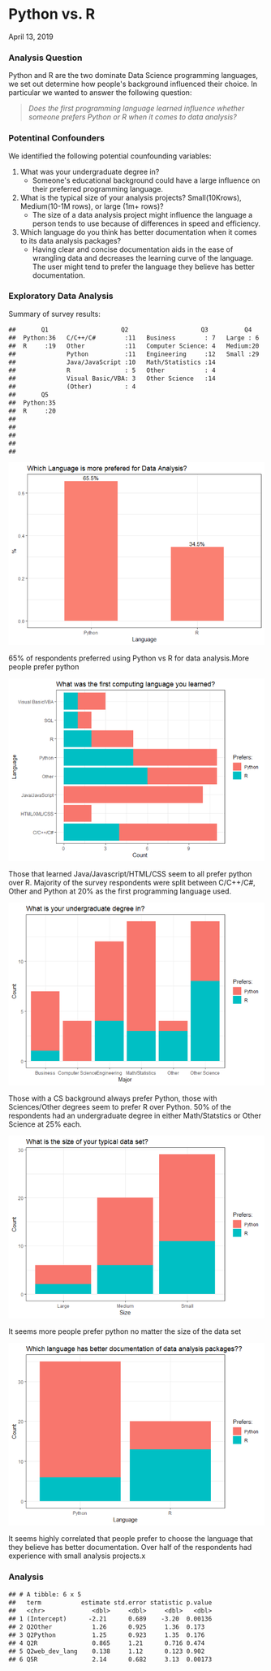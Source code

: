 Python vs. R
================
April 13, 2019

### Analysis Question

Python and R are the two dominate Data Science programming languages, we set out determine how people's background influenced their choice. In particular we wanted to answer the following question:

> *Does the first programming language learned influence whether someone prefers Python or R when it comes to data analysis?*

### Potentinal Confounders

We identified the following potential counfounding variables:

1.  What was your undergraduate degree in?
    -   Someone's educational background could have a large influence on their preferred programming language.
2.  What is the typical size of your analysis projects? Small(10Krows), Medium(10-1M rows), or large (1m+ rows)?
    -   The size of a data analysis project might influence the language a person tends to use because of differences in speed and efficiency.
3.  Which language do you think has better documentation when it comes to its data analysis packages?
    -   Having clear and concise documentation aids in the ease of wrangling data and decreases the learning curve of the language. The user might tend to prefer the language they believe has better documentation.

### Exploratory Data Analysis

Summary of survey results:

    ##       Q1                    Q2                    Q3          Q4    
    ##  Python:36   C/C++/C#        :11   Business        : 7   Large : 6  
    ##  R     :19   Other           :11   Computer Science: 4   Medium:20  
    ##              Python          :11   Engineering     :12   Small :29  
    ##              Java/JavaScript :10   Math/Statistics :14              
    ##              R               : 5   Other           : 4              
    ##              Visual Basic/VBA: 3   Other Science   :14              
    ##              (Other)         : 4                                    
    ##       Q5    
    ##  Python:35  
    ##  R     :20  
    ##             
    ##             
    ##             
    ##             
    ## 

![](Final_Report_files/figure-markdown_github/preferredLang-1.png)

65% of respondents preferred using Python vs R for data analysis.More people prefer python

![](Final_Report_files/figure-markdown_github/firstLang-1.png)

Those that learned Java/Javascript/HTML/CSS seem to all prefer python over R. Majority of the survey respondents were split between C/C++/C\#, Other and Python at 20% as the first programming language used.

![](Final_Report_files/figure-markdown_github/undergrad-1.png)

Those with a CS background always prefer Python, those with Sciences/Other degrees seem to prefer R over Python. 50% of the respondents had an undergraduate degree in either Math/Statstics or Other Science at 25% each.

![](Final_Report_files/figure-markdown_github/size-1.png)

It seems more people prefer python no matter the size of the data set

![](Final_Report_files/figure-markdown_github/docs-1.png)

It seems highly correlated that people prefer to choose the language that they believe has better documentation. Over half of the respondents had experience with small analysis projects.x

### Analysis

    ## # A tibble: 6 x 5
    ##   term           estimate std.error statistic p.value
    ##   <chr>             <dbl>     <dbl>     <dbl>   <dbl>
    ## 1 (Intercept)      -2.21      0.689    -3.20  0.00136
    ## 2 Q2Other           1.26      0.925     1.36  0.173  
    ## 3 Q2Python          1.25      0.923     1.35  0.176  
    ## 4 Q2R               0.865     1.21      0.716 0.474  
    ## 5 Q2web_dev_lang    0.138     1.12      0.123 0.902  
    ## 6 Q5R               2.14      0.682     3.13  0.00173
